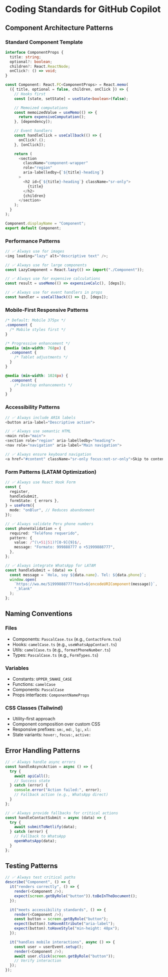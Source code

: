# Coding Standards for GitHub Copilot

## Component Architecture Patterns

### Standard Component Template

```typescript
interface ComponentProps {
  title: string;
  optional?: boolean;
  children?: React.ReactNode;
  onClick?: () => void;
}

const Component: React.FC<ComponentProps> = React.memo(
  ({ title, optional = false, children, onClick }) => {
    // Hooks first
    const [state, setState] = useState<boolean>(false);

    // Memoized computations
    const memoizedValue = useMemo(() => {
      return expensiveComputation();
    }, [dependency]);

    // Event handlers
    const handleClick = useCallback(() => {
      onClick?.();
    }, [onClick]);

    return (
      <section
        className="component-wrapper"
        role="region"
        aria-labelledby={`${title}-heading`}
      >
        <h2 id={`${title}-heading`} className="sr-only">
          {title}
        </h2>
        {children}
      </section>
    );
  }
);

Component.displayName = "Component";
export default Component;
```

### Performance Patterns

```typescript
// ✅ Always use for images
<img loading="lazy" alt="descriptive text" />;

// ✅ Always use for large components
const LazyComponent = React.lazy(() => import("./Component"));

// ✅ Always use for expensive calculations
const result = useMemo(() => expensiveCalc(), [deps]);

// ✅ Always use for event handlers in props
const handler = useCallback(() => {}, [deps]);
```

### Mobile-First Responsive Patterns

```css
/* Default: Mobile 375px */
.component {
  /* Mobile styles first */
}

/* Progressive enhancement */
@media (min-width: 768px) {
  .component {
    /* Tablet adjustments */
  }
}

@media (min-width: 1024px) {
  .component {
    /* Desktop enhancements */
  }
}
```

### Accessibility Patterns

```typescript
// ✅ Always include ARIA labels
<button aria-label="Descriptive action">

// ✅ Always use semantic HTML
<main role="main">
<section role="region" aria-labelledby="heading">
<nav role="navigation" aria-label="Main navigation">

// ✅ Always ensure keyboard navigation
<a href="#content" className="sr-only focus:not-sr-only">Skip to content</a>
```

### Form Patterns (LATAM Optimization)

```typescript
// ✅ Always use React Hook Form
const {
  register,
  handleSubmit,
  formState: { errors },
} = useForm({
  mode: "onBlur", // Reduces abandonment
});

// ✅ Always validate Peru phone numbers
const phoneValidation = {
  required: "Teléfono requerido",
  pattern: {
    value: /^(\+51|51)?[0-9]{9}$/,
    message: "Formato: 999888777 o +51999888777",
  },
};

// ✅ Always integrate WhatsApp for LATAM
const handleSubmit = (data) => {
  const message = `Hola, soy ${data.name}. Tel: ${data.phone}`;
  window.open(
    `https://wa.me/51999888777?text=${encodeURIComponent(message)}`,
    "_blank"
  );
};
```

## Naming Conventions

### Files

- Components: `PascalCase.tsx` (e.g., `ContactForm.tsx`)
- Hooks: `camelCase.ts` (e.g., `useWhatsAppContact.ts`)
- Utils: `camelCase.ts` (e.g., `formatPhoneNumber.ts`)
- Types: `PascalCase.ts` (e.g., `FormTypes.ts`)

### Variables

- Constants: `UPPER_SNAKE_CASE`
- Functions: `camelCase`
- Components: `PascalCase`
- Props interfaces: `ComponentNameProps`

### CSS Classes (Tailwind)

- Utility-first approach
- Component composition over custom CSS
- Responsive prefixes: `sm:`, `md:`, `lg:`, `xl:`
- State variants: `hover:`, `focus:`, `active:`

## Error Handling Patterns

```typescript
// ✅ Always handle async errors
const handleAsyncAction = async () => {
  try {
    await apiCall();
    // Success state
  } catch (error) {
    console.error("Action failed:", error);
    // Fallback action (e.g., WhatsApp direct)
  }
};

// ✅ Always provide fallbacks for critical actions
const handleContactSubmit = async (data) => {
  try {
    await submitToNetlify(data);
  } catch (error) {
    // Fallback to WhatsApp
    openWhatsApp(data);
  }
};
```

## Testing Patterns

```typescript
// ✅ Always test critical paths
describe("Component", () => {
  it("renders correctly", () => {
    render(<Component />);
    expect(screen.getByRole("button")).toBeInTheDocument();
  });

  it("meets accessibility standards", () => {
    render(<Component />);
    const button = screen.getByRole("button");
    expect(button).toHaveAttribute("aria-label");
    expect(button).toHaveStyle("min-height: 48px");
  });

  it("handles mobile interactions", async () => {
    const user = userEvent.setup();
    render(<Component />);
    await user.click(screen.getByRole("button"));
    // Verify interaction
  });
});
```
